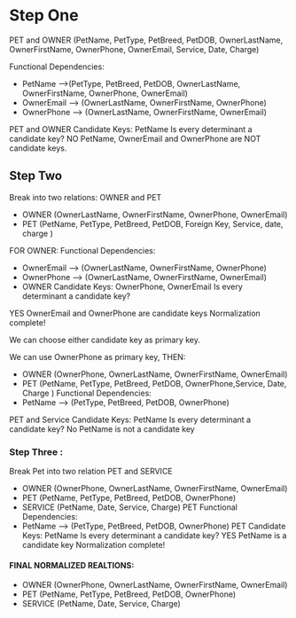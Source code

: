 # Step One

PET and OWNER (PetName, PetType, PetBreed, PetDOB, OwnerLastName, OwnerFirstName, OwnerPhone, OwnerEmail, Service, Date, Charge)

Functional Dependencies:
 * PetName -->(PetType, PetBreed, PetDOB, OwnerLastName, OwnerFirstName, OwnerPhone, OwnerEmail)
 * OwnerEmail --> (OwnerLastName, OwnerFirstName, OwnerPhone)
 * OwnerPhone --> (OwnerLastName, OwnerFirstName, OwnerEmail)
 
PET and OWNER Candidate Keys: PetName
Is every determinant a candidate key?
NO PetName, OwnerEmail and OwnerPhone are NOT candidate keys.

## Step Two

Break into two relations: OWNER and PET
 * OWNER (OwnerLastName, OwnerFirstName, OwnerPhone, OwnerEmail)
 * PET (PetName, PetType, PetBreed, PetDOB, Foreign Key, Service, date, charge )

FOR OWNER:
 Functional Dependencies:
 * OwnerEmail --> (OwnerLastName, OwnerFirstName, OwnerPhone)
 * OwnerPhone --> (OwnerLastName, OwnerFirstName, OwnerEmail)
 * OWNER Candidate Keys: OwnerPhone, OwnerEmail
Is every determinant a candidate key?

YES OwnerEmail and OwnerPhone are candidate keys Normalization complete!

We can choose either candidate key as primary key.

We can use  OwnerPhone as primary key, THEN:

 * OWNER (OwnerPhone, OwnerLastName, OwnerFirstName, OwnerEmail)
 * PET (PetName, PetType, PetBreed, PetDOB, OwnerPhone,Service, Date, Charge )
Functional Dependencies:
 * PetName --> (PetType, PetBreed, PetDOB, OwnerPhone)
  
PET and Service Candidate Keys: PetName
Is every determinant a candidate key?
No PetName is not a candidate key

### Step Three :

Break Pet into two relation PET and SERVICE
 * OWNER (OwnerPhone, OwnerLastName, OwnerFirstName, OwnerEmail)
 * PET (PetName, PetType, PetBreed, PetDOB, OwnerPhone)
 * SERVICE (PetName, Date, Service, Charge)
PET  Functional Dependencies:
 * PetName --> (PetType, PetBreed, PetDOB, OwnerPhone)
PET Candidate Keys: PetName
Is every determinant a candidate key?
YES PetName is a candidate key Normalization complete!
#### FINAL NORMALIZED REALTIONS:

 * OWNER (OwnerPhone, OwnerLastName, OwnerFirstName, OwnerEmail)
 * PET (PetName, PetType, PetBreed, PetDOB, OwnerPhone)
 * SERVICE (PetName, Date, Service, Charge)  
